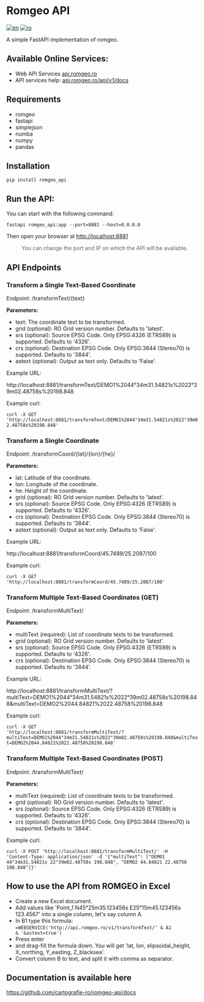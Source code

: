 # Romgeo API

[![en](https://img.shields.io/badge/lang-en-red.svg)](https://github.com/cartografie-ro/romgeo-api/blob/main/README.md)
[![ro](https://img.shields.io/badge/lang-ro-green.svg)](https://github.com/cartografie-ro/romgeo-api/blob/main/README.ro.md)


A simple FastAPI implementation of romgeo.

## Available Online Services:
- Web API Services [api.romgeo.ro](https://api.romgeo.ro/api/v1/demo.html)
- API services help: [api.romgeo.ro/api/v1/docs](https://api.romgeo.ro/api/v1/docs)

## Requirements
 - romgeo
 - fastapi
 - simplejson
 - numba
 - numpy
 - pandas

## Installation

<code>pip install romgeo_api</code>

## Run the API:

You can start with the following command:

<code>fastapi romgeo_api:app --port=8881 --host=0.0.0.0</code>

Then open your browser at <http://localhost:8881>

>You can change the port and IP on which the API will be available.

## API Endpoints

### Transform a Single Text-Based Coordinate

Endpoint: /transformText/{text}

**Parameters:**
- text: The coordinate text to be transformed.
- grid (optional): RO Grid version number. Defaults to 'latest'.
- srs (optional): Source EPSG Code. Only EPSG:4326 (ETRS89) is supported. Defaults to '4326'.
- crs (optional): Destination EPSG Code. Only EPSG:3844 (Stereo70) is supported. Defaults to '3844'.
- astext (optional): Output as text only. Defaults to 'False'.

Example URL: 

http\://localhost:8881/transformText/DEMO1%2044°34m31.54821s%2022°39m02.48758s%20198.848

Example curl:

<code>curl -X GET 'http\://localhost:8881/transformText/DEMO1%2044°34m31.54821s%2022°39m02.48758s%20198.848'</code>

### Transform a Single Coordinate

Endpoint: /transformCoord/{lat}/{lon}/{he}/

**Parameters:**
- lat: Latitude of the coordinate.
- lon: Longitude of the coordinate.
- he: Height of the coordinate.
- grid (optional): RO Grid version number. Defaults to 'latest'.
- srs (optional): Source EPSG Code. Only EPSG:4326 (ETRS89) is supported. Defaults to '4326'.
- crs (optional): Destination EPSG Code. Only EPSG:3844 (Stereo70) is supported. Defaults to '3844'.
- astext (optional): Output as text only. Defaults to 'False'.

Example URL: 

http\://localhost:8881/transformCoord/45.7489/25.2087/100

Example curl:

<code>curl -X GET 'http\://localhost:8881/transformCoord/45.7489/25.2087/100'</code>

### Transform Multiple Text-Based Coordinates (GET)

Endpoint: /transformMultiText/

**Parameters:**
- multiText (required): List of coordinate texts to be transformed.
- grid (optional): RO Grid version number. Defaults to 'latest'.
- srs (optional): Source EPSG Code. Only EPSG:4326 (ETRS89) is supported. Defaults to '4326'.
- crs (optional): Destination EPSG Code. Only EPSG:3844 (Stereo70) is supported. Defaults to '3844'.

Example URL: 

http\://localhost:8881/transformMultiText/?multiText=DEMO1%2044°34m31.54821s%2022°39m02.48758s%20198.848&multiText=DEMO2%2044.84821%2022.48758%20198.848

Example curl:

<code>curl -X GET 'http\://localhost:8881/transformMultiText/?multiText=DEMO1%2044°34m31.54821s%2022°39m02.48758s%20198.848&multiText=DEMO2%2044.84821%2022.48758%20198.848'</code>

### Transform Multiple Text-Based Coordinates (POST)

Endpoint: /transformMultiText/

**Parameters:**
- multiText (required): List of coordinate texts to be transformed.
- grid (optional): RO Grid version number. Defaults to 'latest'.
- srs (optional): Source EPSG Code. Only EPSG:4326 (ETRS89) is supported. Defaults to '4326'.
- crs (optional): Destination EPSG Code. Only EPSG:3844 (Stereo70) is supported. Defaults to '3844'.


Example curl:

<code>curl -X POST 'http\://localhost:8881/transformMultiText/' -H 'Content-Type: application/json' -d '{"multiText": ["DEMO1 44°34m31.54821s 22°39m02.48758s 198.848", "DEMO2 44.84821 22.48758 198.848"]}'</code>

## How to use the API from ROMGEO in Excel

- Create a new Excel document.
- Add values like 'Point_1 N45°25m35.123456s E25°15m45.123456s 123.4567' into a single column, let's say column A.
- In B1 type this formula:
   <code>=WEBSERVICE('http\://api.romgeo.ro/v1/transformText/' & A1 & '&astext=true')</code>
- Press enter
- and drag-fill the formula down. You will get 'lat, lon, elipsoidal_height, X_northing, Y_easting, Z_blacksea'.
- Convert column B to text, and split it with comma as separator.

## Documentation is available here

<https://github.com/cartografie-ro/romgeo-api/docs>
